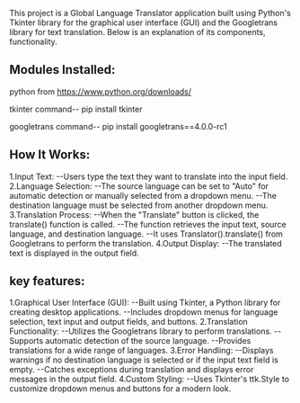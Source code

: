 This project is a Global Language Translator application built using Python's Tkinter library for the graphical user interface (GUI) and the Googletrans library for text translation. Below is an explanation of its components, functionality.

Modules Installed:
---------------------------------------------------------------------------------------------------------
python  from    https://www.python.org/downloads/

tkinter         command-- pip install tkinter

googletrans     command-- pip install googletrans==4.0.0-rc1


How It Works:
---------------------------------------------------------------------------------------------------------
1.Input Text:
            --Users type the text they want to translate into the input field.
2.Language Selection:
            --The source language can be set to "Auto" for automatic detection or manually selected from a dropdown menu.
            --The destination language must be selected from another dropdown menu.
3.Translation Process:
            --When the "Translate" button is clicked, the translate() function is called.
            --The function retrieves the input text, source language, and destination language.
            --It uses Translator().translate() from Googletrans to perform the translation.
4.Output Display:
            --The translated text is displayed in the output field.


key features:
---------------------------------------------------------------------------------------------------------
1.Graphical User Interface (GUI):
            --Built using Tkinter, a Python library for creating desktop applications.
            --Includes dropdown menus for language selection, text input and output fields, and buttons.
2.Translation Functionality:
            --Utilizes the Googletrans library to perform translations.
            --Supports automatic detection of the source language.
            --Provides translations for a wide range of languages.
3.Error Handling:
            --Displays warnings if no destination language is selected or if the input text field is empty.
            --Catches exceptions during translation and displays error messages in the output field.
4.Custom Styling:
            --Uses Tkinter's ttk.Style to customize dropdown menus and buttons for a modern look.
